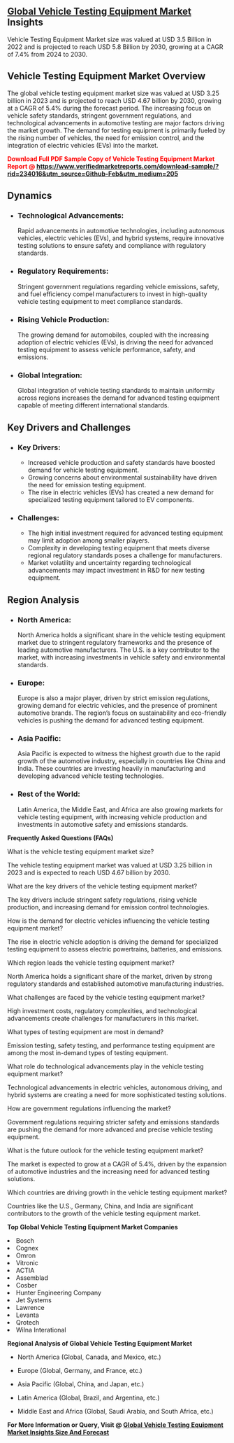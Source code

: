 <h2><a href="https://www.verifiedmarketreports.com/download-sample/?rid=234016&amp;utm_source=Github&amp;utm_medium=205" target="_blank">Global Vehicle Testing Equipment Market</a> Insights</h2><p>Vehicle Testing Equipment Market size was valued at USD 3.5 Billion in 2022 and is projected to reach USD 5.8 Billion by 2030, growing at a CAGR of 7.4% from 2024 to 2030.</p><p> <h2>Vehicle Testing Equipment Market Overview</h2> <p>The global vehicle testing equipment market size was valued at USD 3.25 billion in 2023 and is projected to reach USD 4.67 billion by 2030, growing at a CAGR of 5.4% during the forecast period. The increasing focus on vehicle safety standards, stringent government regulations, and technological advancements in automotive testing are major factors driving the market growth. The demand for testing equipment is primarily fueled by the rising number of vehicles, the need for emission control, and the integration of electric vehicles (EVs) into the market.</p> <p><strong><p><span class=""><span style="color: #ff0000;"><strong>Download Full PDF Sample Copy of Vehicle Testing Equipment Market Report</strong> @ </span><a href="https://www.verifiedmarketreports.com/download-sample/?rid=234016&amp;utm_source=Github-Feb&amp;utm_medium=205" target="_blank">https://www.verifiedmarketreports.com/download-sample/?rid=234016&amp;utm_source=Github-Feb&amp;utm_medium=205</a></span></p></strong></p> <h2>Dynamics</h2> <ul> <li><h3>Technological Advancements:</h3> Rapid advancements in automotive technologies, including autonomous vehicles, electric vehicles (EVs), and hybrid systems, require innovative testing solutions to ensure safety and compliance with regulatory standards.</li> <li><h3>Regulatory Requirements:</h3> Stringent government regulations regarding vehicle emissions, safety, and fuel efficiency compel manufacturers to invest in high-quality vehicle testing equipment to meet compliance standards.</li> <li><h3>Rising Vehicle Production:</h3> The growing demand for automobiles, coupled with the increasing adoption of electric vehicles (EVs), is driving the need for advanced testing equipment to assess vehicle performance, safety, and emissions.</li> <li><h3>Global Integration:</h3> Global integration of vehicle testing standards to maintain uniformity across regions increases the demand for advanced testing equipment capable of meeting different international standards.</li> </ul> <h2>Key Drivers and Challenges</h2> <ul> <li><h3>Key Drivers:</h3> <ul> <li>Increased vehicle production and safety standards have boosted demand for vehicle testing equipment.</li> <li>Growing concerns about environmental sustainability have driven the need for emission testing equipment.</li> <li>The rise in electric vehicles (EVs) has created a new demand for specialized testing equipment tailored to EV components.</li> </ul> </li> <li><h3>Challenges:</h3> <ul> <li>The high initial investment required for advanced testing equipment may limit adoption among smaller players.</li> <li>Complexity in developing testing equipment that meets diverse regional regulatory standards poses a challenge for manufacturers.</li> <li>Market volatility and uncertainty regarding technological advancements may impact investment in R&D for new testing equipment.</li> </ul> </li> </ul> <h2>Region Analysis</h2> <ul> <li><h3>North America:</h3> North America holds a significant share in the vehicle testing equipment market due to stringent regulatory frameworks and the presence of leading automotive manufacturers. The U.S. is a key contributor to the market, with increasing investments in vehicle safety and environmental standards.</li> <li><h3>Europe:</h3> Europe is also a major player, driven by strict emission regulations, growing demand for electric vehicles, and the presence of prominent automotive brands. The region’s focus on sustainability and eco-friendly vehicles is pushing the demand for advanced testing equipment.</li> <li><h3>Asia Pacific:</h3> Asia Pacific is expected to witness the highest growth due to the rapid growth of the automotive industry, especially in countries like China and India. These countries are investing heavily in manufacturing and developing advanced vehicle testing technologies.</li> <li><h3>Rest of the World:</h3> Latin America, the Middle East, and Africa are also growing markets for vehicle testing equipment, with increasing vehicle production and investments in automotive safety and emissions standards.</li> </ul> <p><strong>Frequently Asked Questions (FAQs)</strong></p> <p>What is the vehicle testing equipment market size?</p> <p>The vehicle testing equipment market was valued at USD 3.25 billion in 2023 and is expected to reach USD 4.67 billion by 2030.</p> <p>What are the key drivers of the vehicle testing equipment market?</p> <p>The key drivers include stringent safety regulations, rising vehicle production, and increasing demand for emission control technologies.</p> <p>How is the demand for electric vehicles influencing the vehicle testing equipment market?</p> <p>The rise in electric vehicle adoption is driving the demand for specialized testing equipment to assess electric powertrains, batteries, and emissions.</p> <p>Which region leads the vehicle testing equipment market?</p> <p>North America holds a significant share of the market, driven by strong regulatory standards and established automotive manufacturing industries.</p> <p>What challenges are faced by the vehicle testing equipment market?</p> <p>High investment costs, regulatory complexities, and technological advancements create challenges for manufacturers in this market.</p> <p>What types of testing equipment are most in demand?</p> <p>Emission testing, safety testing, and performance testing equipment are among the most in-demand types of testing equipment.</p> <p>What role do technological advancements play in the vehicle testing equipment market?</p> <p>Technological advancements in electric vehicles, autonomous driving, and hybrid systems are creating a need for more sophisticated testing solutions.</p> <p>How are government regulations influencing the market?</p> <p>Government regulations requiring stricter safety and emissions standards are pushing the demand for more advanced and precise vehicle testing equipment.</p> <p>What is the future outlook for the vehicle testing equipment market?</p> <p>The market is expected to grow at a CAGR of 5.4%, driven by the expansion of automotive industries and the increasing need for advanced testing solutions.</p> <p>Which countries are driving growth in the vehicle testing equipment market?</p> <p>Countries like the U.S., Germany, China, and India are significant contributors to the growth of the vehicle testing equipment market.</p> </p><p><strong>Top Global Vehicle Testing Equipment Market Companies</strong></p><div data-test-id=""><p><li>Bosch</li><li> Cognex</li><li> Omron</li><li> Vitronic</li><li> ACTIA</li><li> Assemblad</li><li> Cosber</li><li> Hunter Engineering Company</li><li> Jet Systems</li><li> Lawrence</li><li> Levanta</li><li> Qrotech</li><li> Wilna Interational</li></p><div><strong>Regional Analysis of&nbsp;Global Vehicle Testing Equipment Market</strong></div><ul><li dir="ltr"><p dir="ltr">North America&nbsp;(Global, Canada, and Mexico, etc.)</p></li><li dir="ltr"><p dir="ltr">Europe (Global, Germany, and France, etc.)</p></li><li dir="ltr"><p dir="ltr">Asia Pacific&nbsp;(Global, China, and Japan, etc.)</p></li><li dir="ltr"><p dir="ltr">Latin America&nbsp;(Global, Brazil, and Argentina, etc.)</p></li><li dir="ltr">Middle East and Africa&nbsp;(Global, Saudi Arabia, and South Africa, etc.)</li></ul><p><strong>For More Information or Query, Visit @&nbsp;</strong><strong><a href="https://www.verifiedmarketreports.com/product/vehicle-testing-equipment-market/?utm_source=Github&amp;utm_medium=205" target="_blank">Global Vehicle Testing Equipment Market Insights Size And Forecast</a></strong></p></div>
